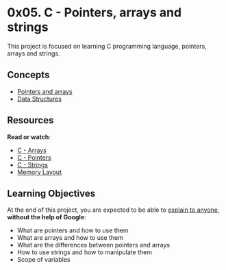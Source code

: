 # 0x05. C - Pointers, arrays and strings

This project is focused on learning C programming language, pointers, arrays and strings.

## Concepts

- [Pointers and arrays](https://intranet.hbtn.io/concepts/60)
- [Data Structures](https://intranet.hbtn.io/concepts/120)

## Resources

**Read or watch**:

- [C - Arrays](https://intranet.hbtn.io/rltoken/JDzn5TfvFN41WKKvjOfvTg)
- [C - Pointers](https://intranet.hbtn.io/rltoken/9CA1cUi3AxHOszdncsKC7g)
- [C - Strings](https://intranet.hbtn.io/rltoken/VBdJIrssmpg5YLOfoGTVnA)
- [Memory Layout](https://intranet.hbtn.io/rltoken/XCdri62uArXHsZev8zHhnA)

## Learning Objectives

At the end of this project, you are expected to be able to [explain to anyone](https://intranet.hbtn.io/rltoken/CvTH5gArivmE46w77f6MnQ), **without the help of Google**:

- What are pointers and how to use them
- What are arrays and how to use them
- What are the differences between pointers and arrays
- How to use strings and how to manipulate them
- Scope of variables
